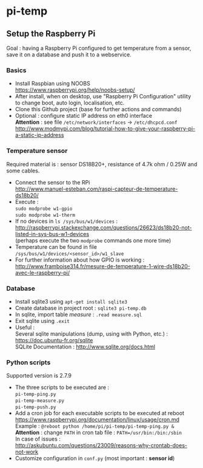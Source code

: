 # pi-temp
## Setup the Raspberry Pi

Goal : having a Raspberry Pi configured to get temperature from a sensor, save it on a database and push it to a webservice.

### Basics

* Install Raspbian using NOOBS  
https://www.raspberrypi.org/help/noobs-setup/
* After install, when on desktop, use "Raspberry Pi Configuration" utility to change boot, auto login, localisation, etc.
* Clone this Github project (base for further actions and commands)
* Optional : configure static IP address on eth0 interface  
**Attention** : see file `/etc/network/interfaces` -> `/etc/dhcpcd.conf`  
http://www.modmypi.com/blog/tutorial-how-to-give-your-raspberry-pi-a-static-ip-address  

### Temperature sensor

Required material is : sensor DS18B20+, resistance of 4.7k ohm / 0.25W and some cables.  

* Connect the sensor to the RPi  
http://www.manuel-esteban.com/raspi-capteur-de-temperature-ds18b20/  
* Execute :  
`sudo modprobe w1-gpio`  
`sudo modprobe w1-therm`  
* If no devices in `ls /sys/bus/w1/devices` :  
http://raspberrypi.stackexchange.com/questions/26623/ds18b20-not-listed-in-sys-bus-w1-devices   
(perhaps execute the two `modprobe` commands one more time)
* Temperature can be found in file `/sys/bus/w1/devices/<sensor_id>/w1_slave`
* For further information about how GPIO is working :   
http://www.framboise314.fr/mesure-de-temperature-1-wire-ds18b20-avec-le-raspberry-pi/

### Database

* Install sqlite3 using `apt-get install sqlite3`
* Create database in project root : `sqlite3 pi-temp.db`
* In sqlite, import table *measure* : `.read measure.sql`
* Exit sqlite using `.exit`
* Useful :   
Several sqlite manipulations (dump, using with Python, etc.) : https://doc.ubuntu-fr.org/sqlite   
SQLite Documentation : http://www.sqlite.org/docs.html

### Python scripts

Supported version is 2.7.9

* The three scripts to be executed are :  
`pi-temp-ping.py`   
`pi-temp-measure.py`   
`pi-temp-push.py`   
* Add a cron job for each executable scripts to be executed at reboot  
https://www.raspberrypi.org/documentation/linux/usage/cron.md   
Example : `@reboot python /home/pi/pi-temp/pi-temp-ping.py &`   
**Attention** : change `PATH` in cron tab file : `PATH=/usr/bin:/bin:/sbin`   
In case of issues :   
http://askubuntu.com/questions/23009/reasons-why-crontab-does-not-work
* Customize configuration in `conf.py` (most important : **sensor id**)
